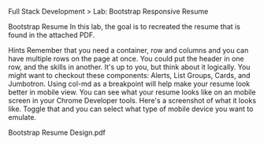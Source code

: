 Full Stack Development > Lab: Bootstrap Responsive Resume


Bootstrap Resume
In this lab, the goal is to recreated the resume that is found in the attached PDF.

Hints
Remember that you need a container, row and columns and you can have multiple rows on the page at once. You could put the header in one row, and the skills in another. It's up to you, but think about it logically.
You might want to checkout these components: Alerts, List Groups, Cards, and Jumbotron.
Using col-md as a breakpoint will help make your resume look better in mobile view. You can see what your resume looks like on an mobile screen in your Chrome Developer tools. Here's a screenshot of what it looks like. Toggle that and you can select what type of mobile device you want to emulate.

Bootstrap Resume Design.pdf

